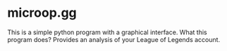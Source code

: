 # microop.gg
This is a simple python program with a graphical interface. What this program does? Provides an analysis of your League of Legends account.
